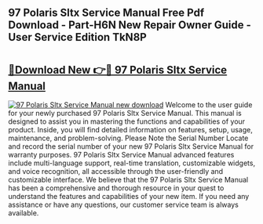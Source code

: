 ## 97 Polaris Sltx Service Manual Free Pdf Download - Part-H6N New Repair Owner Guide - User Service Edition TkN8P

# <h2><a href="http://bc68696.oget.top/?id=97+Polaris+Sltx+Service+Manual">🔗Download New 👉🔴 97 Polaris Sltx Service Manual</a></h2>

[![97 Polaris Sltx Service Manual new download](https://i.imgur.com/5g1atiW.png)](http://bc68696.oget.top/?id=97+Polaris+Sltx+Service+Manual)
Welcome to the user guide for your newly purchased 97 Polaris Sltx Service Manual. This manual is designed to assist you in mastering the functions and capabilities of your product. Inside, you will find detailed information on features, setup, usage, maintenance, and problem-solving. Please Note the Serial Number Locate and record the serial number of your new 97 Polaris Sltx Service Manual for warranty purposes. 97 Polaris Sltx Service Manual advanced features include multi-language support, real-time translation, customizable widgets, and voice recognition, all accessible through the user-friendly and customizable interface. We believe that the 97 Polaris Sltx Service Manual has been a comprehensive and thorough resource in your quest to understand the features and capabilities of your new item. If you need any assistance or have any questions, our customer service team is always available.
